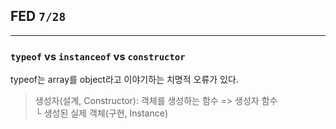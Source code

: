 ## FED `7/28`

---

### `typeof` vs `instanceof` vs `constructor`

typeof는 array를 object라고 이야기하는 치명적 오류가 있다.

> 생성자(설계, Constructor): 객체를 생성하는 함수 => 생성자 함수<br>
   └ 생성된 실제 객체(구현, Instance)